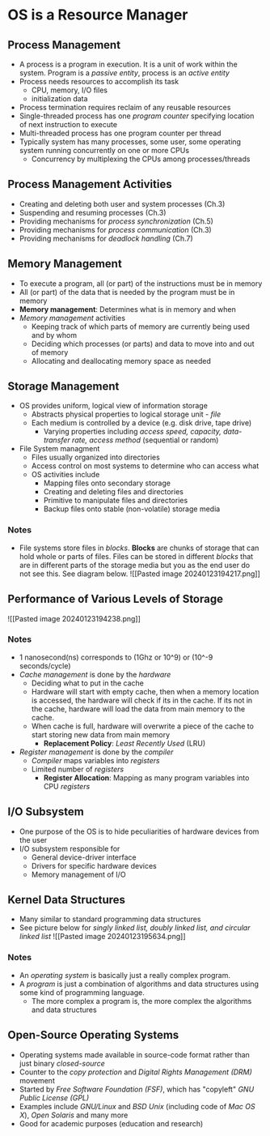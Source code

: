 # OS is a Resource Manager
## Process Management
- A process is a program in execution. It is a unit of work within the system. Program is a *passive entity*, process is an *active entity*
- Process needs resources to accomplish its task
	- CPU, memory, I/O files
	- initialization data
- Process termination requires reclaim of any reusable resources
- Single-threaded process has one *program counter* specifying location of next instruction to execute
- Multi-threaded process has one program counter per thread
- Typically system has many processes, some user, some operating system running concurrently on one or more CPUs
	- Concurrency by multiplexing the CPUs among processes/threads

## Process Management Activities 
- Creating and deleting both user and system processes (Ch.3)
- Suspending and resuming processes (Ch.3)
- Providing mechanisms for *process synchronization* (Ch.5)
- Providing mechanisms for *process communication* (Ch.3)
- Providing mechanisms for *deadlock handling* (Ch.7)

## Memory Management
- To execute a program, all (or part) of the instructions must be in memory
- All (or part) of the data that is needed by the program must be in memory
- **Memory management**: Determines what is in memory and when
- *Memory management* activities
	- Keeping track of which parts of memory are currently being used and by whom
	- Deciding which processes (or parts) and data to move into and out of memory
	- Allocating and deallocating memory space as needed

## Storage Management
- OS provides uniform, logical view of information storage
	- Abstracts physical properties to logical storage unit - *file*
	- Each medium is controlled by a device (e.g. disk drive, tape drive)
		- Varying properties including *access speed, capacity, data-transfer rate, access method* (sequential or random)
- File System managment
	- Files usually organized into directories
	- Access control on most systems to determine who can access what
	- OS activities include
		- Mapping files onto secondary storage
		- Creating and deleting files and directories
		- Primitive to manipulate files and directories
		- Backup files onto stable (non-volatile) storage media

### Notes
- File systems store files in *blocks*. **Blocks** are chunks of storage that can hold whole or parts of files. Files can be stored in different *blocks* that are in different parts of the storage media but you as the end user do not see this. See diagram below. 
![[Pasted image 20240123194217.png]]

## Performance of Various Levels of Storage
![[Pasted image 20240123194238.png]]

### Notes
- 1 nanosecond(ns) corresponds to (1Ghz or 10^9) or (10^-9 seconds/cycle)
- *Cache management* is done by the *hardware*
	- Deciding what to put in the cache
	- Hardware will start with empty cache, then when a memory location is accessed, the hardware will check if its in the cache. If its not in the cache, hardware will load the data from main memory to the cache.
	- When cache is full, hardware will overwrite a piece of the cache to start storing new data from main memory
		- **Replacement Policy**: *Least Recently Used* (LRU)
- *Register management* is done by the *compiler*
	- *Compiler* maps variables into *registers*
	- Limited number of *registers*
		- **Register Allocation**: Mapping as many program variables into CPU *registers*

## I/O Subsystem
- One purpose of the OS is to hide peculiarities of hardware devices from the user
- I/O subsystem responsible for
	- General device-driver interface
	- Drivers for specific hardware devices
	- Memory management of I/O

## Kernel Data Structures
- Many similar to standard programming data structures
- See picture below for *singly linked list, doubly linked list, and circular linked list*
![[Pasted image 20240123195634.png]]

### Notes
- An *operating system* is basically just a really complex program.
- A *program* is just a combination of algorithms and data structures using some kind of programming language.
	- The more complex a program is, the more complex the algorithms and data structures

## Open-Source Operating Systems
- Operating systems made available in source-code format rather than just binary *closed-source*
- Counter to the *copy protection* and *Digital Rights Management (DRM)* movement
- Started by *Free Software Foundation (FSF)*, which has "copyleft" *GNU Public License (GPL)*
- Examples include *GNU/Linux* and *BSD Unix* (including code of *Mac OS X*), *Open Solaris* and many more
- Good for academic purposes (education and research)